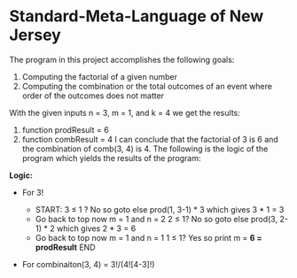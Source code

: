 # Standard-Meta-Language of New Jersey
The program in this project accomplishes the following goals:
  1. Computing the factorial of a given number
  2. Computing the combination or the total outcomes of an event where order of the outcomes does not matter

With the given inputs n = 3, m = 1, and k = 4 we get the results:
  1. function prodResult = 6
  2. function combResult = 4
I can conclude that the factorial of 3 is 6 and the combination of comb(3, 4) is 4.  The following is the logic of the program which yields the results of the program:

**Logic:**
- For 3!
  - START: 3 ≤ 1 ? No so goto else prod(1, 3-1) * 3 which gives 3 * 1 = 3 
  - Go back to top now m = 1 and n = 2 2 ≤ 1? No so goto else prod(3, 2-1) * 2 which gives 2 * 3 = 6 
  - Go back to top now m = 1 and n = 1 1 ≤ 1? Yes so print m = **6 = prodResult** END
  
 - For combinaiton(3, 4) = 3!/(4![4-3]!)
 


